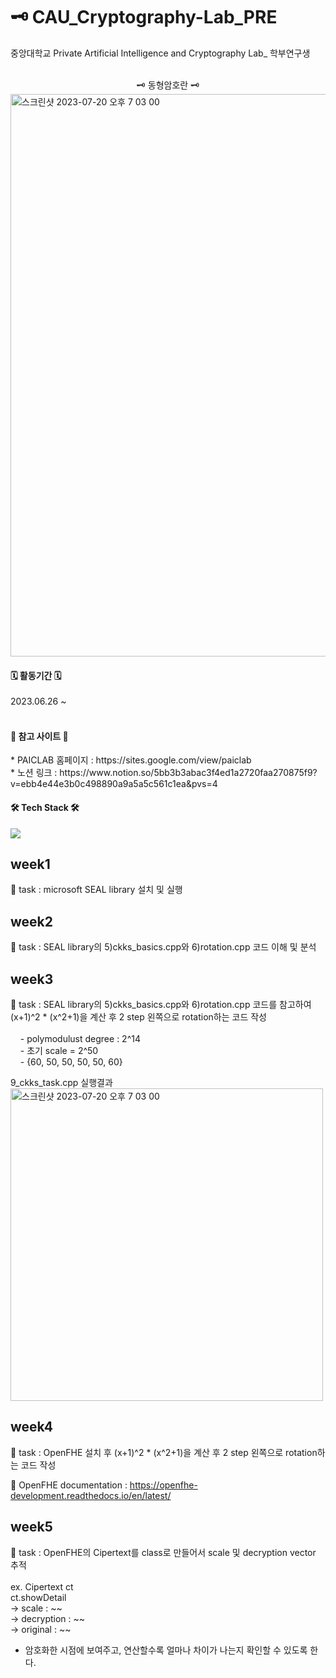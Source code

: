 # 🗝️ CAU_Cryptography-Lab_PRE
중앙대학교 Private Artificial Intelligence and Cryptography Lab_ 학부연구생 <br/><br/>

<div align="center">
  🗝️ 동형암호란 🗝️
</div>
<img width="900" alt="스크린샷 2023-07-20 오후 7 03 00" src="https://github.com/JooHyeonKim/CAU_Cryptography-Lab_PRE/assets/56497471/1d693739-8ebe-4f53-8a15-cb51c4bea71a">


<h4><b>🗓️ 활동기간 🗓️</b></h4>
2023.06.26 ~ 
<br/><br/>

<h4><b> 🔗 참고 사이트 🔗</b></h4>  
* PAICLAB 홈페이지 : https://sites.google.com/view/paiclab <br/>
* 노션 링크 : https://www.notion.so/5bb3b3abac3f4ed1a2720faa270875f9?v=ebb4e44e3b0c498890a9a5a5c561c1ea&pvs=4

<br/>

<h4><b>🛠 Tech Stack 🛠</b></h4>
<img src="https://img.shields.io/badge/c++-00599C?style=flat-square&logo=c%2B%2B&logoColor=white"/></a> 
<br/>

## week1
📃 task : microsoft SEAL library 설치 및 실행

## week2
📃 task : SEAL library의 5)ckks_basics.cpp와 6)rotation.cpp 코드 이해 및 분석

## week3
📃 task : SEAL library의 5)ckks_basics.cpp와 6)rotation.cpp 코드를 참고하여 (x+1)^2 * (x^2+1)을 계산 후 2 step 왼쪽으로 rotation하는 코드 작성<br/><br/>
&nbsp;&nbsp;&nbsp;      - polymodulust degree : 2^14<br/>
&nbsp;&nbsp;&nbsp;      - 초기 scale = 2^50<br/>
&nbsp;&nbsp;&nbsp;      - {60, 50, 50, 50, 50, 60}<br/>


9_ckks_task.cpp 실행결과
<img width="500" alt="스크린샷 2023-07-20 오후 7 03 00" src="https://github.com/JooHyeonKim/CAU_Cryptography-Lab_PRE/assets/56497471/385f34bd-6af4-457c-a915-1239f7e3745c">

## week4
📃 task : OpenFHE 설치 후 (x+1)^2 * (x^2+1)을 계산 후 2 step 왼쪽으로 rotation하는 코드 작성 <br/>

🔗 OpenFHE documentation : https://openfhe-development.readthedocs.io/en/latest/

## week5
📃 task : OpenFHE의 Cipertext를 class로 만들어서 scale 및 decryption vector 추적 </br></br>
ex. Cipertext ct </br>
    ct.showDetail </br>
-> scale : ~~ </br>
-> decryption : ~~</br>
-> original : ~~</br>
* 암호화한 시점에 보여주고, 연산할수록 얼마나 차이가 나는지 확인할 수 있도록 한다.</br>



                   










